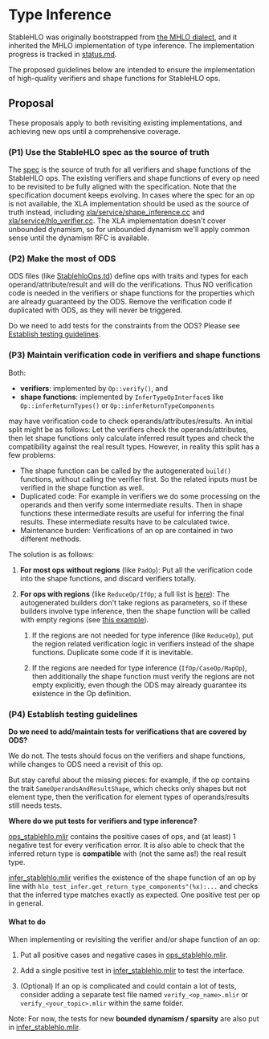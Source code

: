 # Type Inference

StableHLO was originally bootstrapped from
[the MHLO dialect](https://github.com/tensorflow/mlir-hlo#meta-hlo-dialect-mhlo),
and it inherited the MHLO implementation of type inference. The implementation
progress is tracked in
[status.md](https://github.com/openxla/stablehlo/blob/main/docs/status.md).

The proposed guidelines below are intended to ensure the implementation of high-quality verifiers and shape functions for StableHLO ops.

## Proposal

These proposals apply to both revisiting existing implementations, and achieving
new ops until a comprehensive coverage.

### (P1) Use the StableHLO spec as the source of truth

The [spec](https://github.com/openxla/stablehlo/blob/main/docs/spec.md) is the
source of truth for all verifiers and shape functions of the StableHLO ops. The
existing verifiers and shape functions of every op need to be revisited to be
fully aligned with the specification. Note that the specification document keeps
evolving. In cases where the spec for an op is not available, the XLA
implementation should be used as the source of truth instead, including
[xla/service/shape\_inference.cc](https://github.com/tensorflow/tensorflow/blob/master/tensorflow/compiler/xla/service/shape_inference.cc)
and [xla/service/hlo\_verifier.cc](https://github.com/tensorflow/tensorflow/blob/master/tensorflow/compiler/xla/service/hlo_verifier.cc).
The XLA implementation doesn't cover unbounded dynamism, so for unbounded
dynamism we'll apply common sense until the dynamism RFC is available.

### (P2) Make the most of ODS

ODS files (like
[StablehloOps.td](https://github.com/openxla/stablehlo/blob/main/stablehlo/dialect/StablehloOps.td))
define ops with traits and types for each operand/attribute/result and will
do the verifications. Thus NO verification code is needed in the verifiers or
shape functions for the properties which are already guaranteed by the ODS.
Remove the verification code if duplicated with ODS, as they will never be
triggered.

Do we need to add tests for the constraints from the ODS? Please see
[Establish testing guidelines](#testing-guidelines).

### (P3) Maintain verification code in verifiers and shape functions

Both:

- **verifiers**: implemented by `Op::verify()`, and
- **shape functions**: implemented by `InferTypeOpInterface`s like
  `Op::inferReturnTypes()` or `Op::inferReturnTypeComponents`

may have verification code to check operands/attributes/results. An initial
split might be as follows: Let the verifiers check the operands/attributes, then
let shape functions only calculate inferred result types and check the
compatibility against the real result types. However, in reality this split has
a few problems:

- The shape function can be called by the autogenerated `build()` functions,
  without calling the verifier first. So the related inputs must be verified
  in the shape function as well.
- Duplicated code: For example in verifiers we do some processing on the
  operands and then verify some intermediate results. Then in shape functions
  these intermediate results are useful for inferring the final results. These
  intermediate results have to be calculated twice.
- Maintenance burden: Verifications of an op are contained in two different
  methods.

The solution is as follows:

1. **For most ops without regions** (like `PadOp`): Put all the verification
   code into the shape functions, and discard verifiers totally.

2. **For ops with regions** (like `ReduceOp/IfOp`; a full list is
   [here](https://github.com/openxla/stablehlo/pull/401)): The autogenerated
   builders don't take regions as parameters, so if these builders involve type
   inference, then the shape function will be called with empty regions (see
   [this example](https://github.com/tensorflow/mlir-hlo/blob/129ae36971a9e3e110d8b91b91a150942d13ff81/mhlo/transforms/mhlo_canonicalize_reduction/mhlo_canonicalize_reduction.cc#L221)).

   1. If the regions are not needed for type inference (like `ReduceOp`), put
      the region related verification logic in verifiers instead of the shape
      functions. Duplicate some code if it is inevitable.

   2. If the regions are needed for type inference (`IfOp/CaseOp/MapOp`), then
      additionally the shape function must verify the regions are not empty
      explicitly, even though the ODS may already guarantee its existence in
      the Op definition.

<a id="testing-guidelines"></a>
### (P4) Establish testing guidelines

**Do we need to add/maintain tests for verifications that are covered by ODS?**

We do not. The tests should focus on the verifiers and shape functions, while
changes to ODS need a revisit of this op.

But stay careful about the missing pieces: for example, if the op contains the
trait `SameOperandsAndResultShape`, which checks only shapes but not element
type, then the verification for element types of operands/results still needs
tests.

**Where do we put tests for verifiers and type inference?**

[ops\_stablehlo.mlir](https://github.com/openxla/stablehlo/blob/main/stablehlo/tests/ops_stablehlo.mlir)
contains the positive cases of ops, and (at least) 1 negative test for every
verification error. It is also able to check that the inferred return type
is **compatible** with (not the same as!) the real result type.

[infer\_stablehlo.mlir](https://github.com/openxla/stablehlo/blob/main/stablehlo/tests/infer_stablehlo.mlir)
verifies the existence of the shape function of an op by line with
`hlo_test_infer.get_return_type_components"(%x):...` and checks that the
inferred type matches exactly as expected. One positive test per op in general.

#### What to do

When implementing or revisiting the verifier and/or shape function of an op:

1. Put all positive cases and negative cases in
   [ops\_stablehlo.mlir](https://github.com/openxla/stablehlo/blob/main/stablehlo/tests/ops_stablehlo.mlir).

2. Add a single positive test in
   [infer\_stablehlo.mlir](https://github.com/openxla/stablehlo/blob/main/stablehlo/tests/infer_stablehlo.mlir)
   to test the interface.

3. (Optional) If an op is complicated and could contain a lot of tests, consider
   adding a separate test file named `verify_<op_name>.mlir` or
   `verify_<your_topic>.mlir` within the same folder.

Note: For now, the tests for new **bounded dynamism / sparsity** are also put in
[infer\_stablehlo.mlir](https://github.com/openxla/stablehlo/blob/main/stablehlo/tests/infer_stablehlo.mlir).
